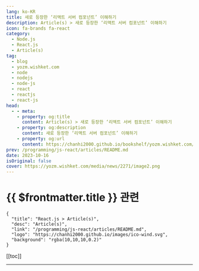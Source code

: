 ```yaml
---
lang: ko-KR
title: 새로 등장한 ‘리액트 서버 컴포넌트’ 이해하기
description: Article(s) > 새로 등장한 ‘리액트 서버 컴포넌트’ 이해하기
icon: fa-brands fa-react
category: 
  - Node.js
  - React.js
  - Article(s)
tag: 
  - blog
  - yozm.wishket.com
  - node
  - nodejs
  - node-js
  - react
  - reactjs
  - react-js
head:
  - - meta:
    - property: og:title
      content: Article(s) > 새로 등장한 ‘리액트 서버 컴포넌트’ 이해하기
    - property: og:description
      content: 새로 등장한 ‘리액트 서버 컴포넌트’ 이해하기
    - property: og:url
      content: https://chanhi2000.github.io/bookshelf/yozm.wishket.com/2271.html
prev: /programming/js-react/articles/README.md
date: 2023-10-16
isOriginal: false
cover: https://yozm.wishket.com/media/news/2271/image2.png
---
```


# {{ $frontmatter.title }} 관련

```component VPCard
{
  "title": "React.js > Article(s)",
  "desc": "Article(s)",
  "link": "/programming/js-react/articles/README.md",
  "logo": "https://chanhi2000.github.io/images/ico-wind.svg",
  "background": "rgba(10,10,10,0.2)"
}
```

[[toc]]

---

<SiteInfo
  name="새로 등장한 ‘리액트 서버 컴포넌트’ 이해하기 | 요즘IT"
  desc="FEConf2023에서 발표한 <리액트 바깥의 프론트엔드 생태계>를 정리한 글입니다. 발표 내용을 2회로 나누어 발행합니다. 1회에서는 리액트의 등장과 리액트가 멋진 부분, 동시에 리액트 등장 후 잃게 된 것, 그리고 프론트엔드 애플리케이션을 구성하기 위한 다양한 선택지를 살펴봅니다. 이번 글 리액트 바깥의 프론트엔드 2회에서는 리액트 외의 프론트엔드 생태계를 살펴보고 상황에 따라 적절한 도구를 찾는 방법에 대해 다룹니다."
  url="https://yozm.wishket.com/magazine/detail/2271/"
  logo="https://yozm.wishket.com/static/renewal/img/global/gnb_yozmit.svg"
  preview="https://yozm.wishket.com/media/news/2271/image2.png"/>

<!-- TODO: 작성 -->

